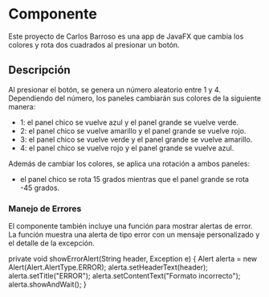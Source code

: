 # Componente

Este proyecto de Carlos Barroso es una app de JavaFX que cambia los colores y rota dos cuadrados al presionar un botón.

## Descripción

Al presionar el botón, se genera un número aleatorio entre 1 y 4. Dependiendo del número, los paneles cambiarán sus colores de la siguiente manera:

- 1: el panel chico se vuelve azul y el panel grande se vuelve verde.
- 2: el panel chico se vuelve amarillo y el panel grande se vuelve rojo.
- 3: el panel chico se vuelve verde y el panel grande se vuelve amarillo.
- 4: el panel chico se vuelve rojo y el panel grande se vuelve azul.

Además de cambiar los colores, se aplica una rotación a ambos paneles:

- el panel chico se rota 15 grados mientras que el panel grande se rota -45 grados.

### Manejo de Errores

El componente también incluye una función para mostrar alertas de error. La función muestra una alerta de tipo error con un mensaje personalizado y el detalle de la excepción.

private void showErrorAlert(String header, Exception e)
{
    Alert alerta = new Alert(Alert.AlertType.ERROR);
    alerta.setHeaderText(header);
    alerta.setTitle("ERROR");
    alerta.setContentText("Formato incorrecto");
    alerta.showAndWait();
}
